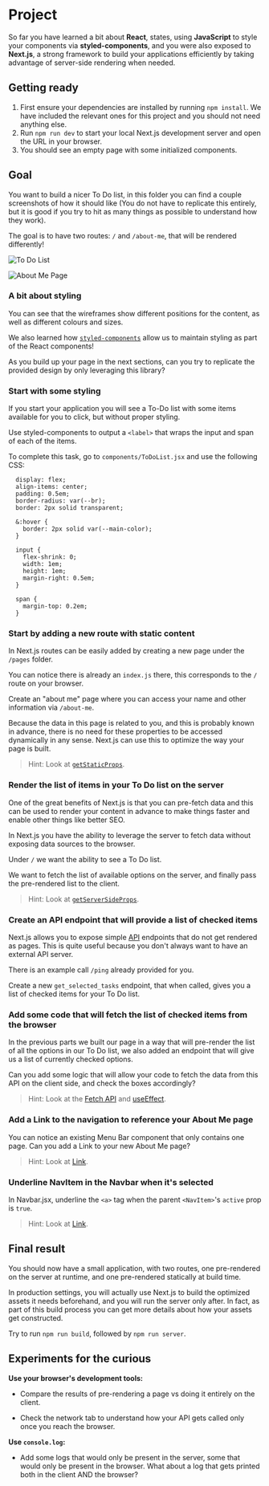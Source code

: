 # Project

So far you have learned a bit about **React**, states, using **JavaScript** to style your components via **styled-components**, and you were also exposed to **Next.js**, a strong framework to build your applications efficiently by taking advantage of server-side rendering when needed.

## Getting ready

1. First ensure your dependencies are installed by running `npm install`. We have included the relevant ones for this project and you should not need anything else.
2. Run `npm run dev` to start your local Next.js development server and open the URL in your browser.
3. You should see an empty page with some initialized components.

## Goal

You want to build a nicer To Do list, in this folder you can find a couple screenshots of how it should like (You do not have to replicate this entirely, but it is good if you try to hit as many things as possible to understand how they work).

The goal is to have two routes: `/` and `/about-me`, that will be rendered differently!

![To Do List](https://raw.github.com/danoc93/recoded_bloom_project/master/04_nextjs_project_for_students/solution1.png "To Do List")

![About Me Page](https://raw.github.com/danoc93/recoded_bloom_project/master/04_nextjs_project_for_students/solution2.png "About Me Page")


### A bit about styling

You can see that the wireframes show different positions for the content, as well as different colours and sizes.

We also learned how [`styled-components`](https://styled-components.com/) allow us to maintain styling as part of the React components!

As you build up your page in the next sections, can you try to replicate the provided design by only leveraging this library?

### Start with some styling

If you start your application you will see a To-Do list with some items available for you to click, but without proper styling.

Use styled-components to output a ```<label>``` that wraps the input and span of each of the items.

To complete this task, go to `components/ToDoList.jsx` and use the following CSS:

```
  display: flex;
  align-items: center;
  padding: 0.5em;
  border-radius: var(--br);
  border: 2px solid transparent;

  &:hover {
    border: 2px solid var(--main-color);
  }
  
  input {
    flex-shrink: 0;
    width: 1em;
    height: 1em;
    margin-right: 0.5em;
  }

  span {
    margin-top: 0.2em;
  }
```

### Start by adding a new route with static content

In Next.js routes can be easily added by creating a new page under the `/pages` folder.

You can notice there is already an `index.js` there, this corresponds to the `/` route on your browser.

Create an "about me" page where you can access your name and other information via `/about-me`.

Because the data in this page is related to you, and this is probably known in advance, there is no need for these properties to be accessed dynamically in any sense. Next.js can use this to optimize the way your page is built.

> Hint: Look at [`getStaticProps`](https://nextjs.org/docs/basic-features/data-fetching#getstaticprops-static-generation).

### Render the list of items in your To Do list on the server

One of the great benefits of Next.js is that you can pre-fetch data and this can be used to render your content in advance to make things faster and enable other things like better SEO.

In Next.js you have the ability to leverage the server to fetch data without exposing data sources to the browser.

Under `/` we want the ability to see a To Do list. 

We want to fetch the list of available options on the server, and finally pass the pre-rendered list to the client.

> Hint: Look at [`getServerSideProps`](https://nextjs.org/docs/basic-features/data-fetching#getserversideprops-server-side-rendering).

### Create an API endpoint that will provide a list of checked items

Next.js allows you to expose simple [API](https://nextjs.org/docs/api-routes/introduction) endpoints that do not get rendered as pages. This is quite useful because you don't always want to have an external API server.
 
There is an example call `/ping` already provided for you.

Create a new `get_selected_tasks` endpoint, that when called, gives you a list of checked items for your To Do list.

### Add some code that will fetch the list of checked items from the browser

In the previous parts we built our page in a way that will pre-render the list of all the options in our To Do list, we also added an endpoint that will give us a list of currently checked options.

Can you add some logic that will allow your code to fetch the data from this API on the client side, and check the boxes accordingly?

> Hint: Look at the [Fetch API](https://developer.mozilla.org/en-US/docs/Web/API/Fetch_API) and [useEffect](https://reactjs.org/docs/hooks-effect.html).

### Add a Link to the navigation to reference your About Me page

You can notice an existing Menu Bar component that only contains one page.
Can you add a Link to your new About Me page?

> Hint: Look at [Link](https://nextjs.org/docs/api-reference/next/link).

### Underline NavItem in the Navbar when it's selected

In Navbar.jsx, underline the `<a>` tag when the parent `<NavItem>`'s `active` prop is `true`.

> Hint: Look at [Link](https://styled-components.com/docs/basics#adapting-based-on-props).

## Final result

You should now have a small application, with two routes, one pre-rendered on the server at runtime, and one pre-rendered statically at build time.

In production settings, you will actually use Next.js to build the optimized assets it needs beforehand, and you will run the server only after. In fact, as part of this build process you can get more details about how your assets get constructed.

Try to run `npm run build`, followed by `npm run server`.

## Experiments for the curious

**Use your browser's development tools:**

- Compare the results of pre-rendering a page vs doing it entirely on the client.

- Check the network tab to understand how your API gets called only once you reach the browser.

**Use `console.log`:**

- Add some logs that would only be present in the server, some that would only be present in the browser. What about a log that gets printed both in the client AND the browser?
